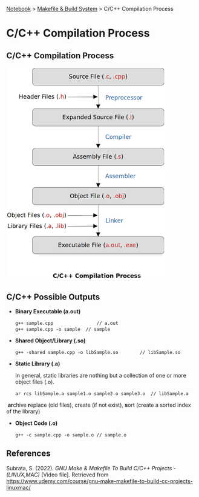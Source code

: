 <a href="../">Notebook</a> > <a href="./">Makefile & Build System</a> > C/C++ Compilation Process

# C/C++ Compilation Process



## C/C++ Compilation Process



<img src="./img/c-cpp-compilation-process.png" alt="c-cpp-compilation-process" width="420">





## C/C++ Possible Outputs

* **Binary Executable (a.out)**

  ```shell
  g++ sample.cpp				// a.out
  g++ sample.cpp -o sample	// sample
  ```

* **Shared Object/Library (.so)** 

  ```shell
  g++ -shared sample.cpp -o libSample.so		// libSample.so
  ```

* **Static Library (.a)**

  In general, static libraries are nothing but a collection of one or more object files (.o).

  ```shell
  ar rcs libSample.a sample1.o sample2.o sample3.o	// libSample.a
  ```

​		**ar**chive **r**eplace (old files), create (if not exist), **s**ort (create a sorted index of the library) 

* **Object Code (.o)** 

  ```shell
  g++ -c sample.cpp -o sample.o	// sample.o
  ```





## References

Subrata, S. (2022). *GNU Make & Makefile To Build C/C++ Projects - (LINUX,MAC)* [Video file]. Retrieved from  https://www.udemy.com/course/gnu-make-makefile-to-build-cc-projects-linuxmac/


